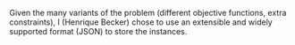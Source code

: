 Given the many variants of the problem (different objective functions, extra constraints), I (Henrique Becker) chose to use an extensible and widely supported format (JSON) to store the instances.


